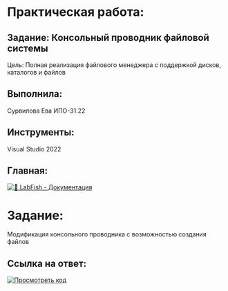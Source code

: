 # Практическая работа:
## Задание: Консольный проводник файловой системы
Цель: Полная реализация файлового менеджера с поддержкой дисков, каталогов и файлов

## Выполнила: 
Сурвилова Ева ИПО-31.22
## Инструменты:
Visual Studio 2022

## Главная:
[![🐠 LabFish - Документация](https://img.shields.io/badge/🐠_LabFish_-_Документация-4285F4?style=for-the-badge&logo=github&logoColor=white)](https://github.com/Evasurvilova/labfish/blob/main/README.md)

# Задание:
Модификация консольного проводника с возможностью создания файлов

## Ссылка на ответ:

[![Просмотреть код](https://img.shields.io/badge/📁_ConsoleProvider.cs-4285F4?style=for-the-badge&logo=csharp&logoColor=white)](https://github.com/Evasurvilova/labfish/blob/main/%D0%9A%D0%BE%D0%BD%D1%81%D0%BE%D0%BB%D1%8C%D0%BD%D1%8B%D0%B9%20%D0%BF%D1%80%D0%BE%D0%B2%D0%BE%D0%B4%D0%BD%D0%B8%D0%BA%20%D1%84%D0%B0%D0%B9%D0%BB%D0%BE%D0%B2%D0%BE%D0%B9%20%D1%81%D0%B8%D1%81%D1%82%D0%B5%D0%BC%D1%8B/ConsoleProvider.cs)
